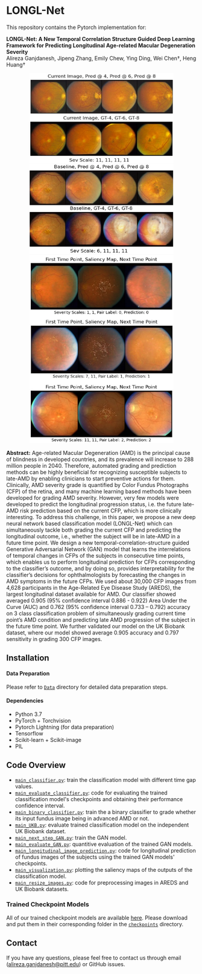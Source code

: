# LONGL-Net

This repository contains the Pytorch implementation for:

**LONGL-Net: A New Temporal Correlation Structure Guided Deep Learning Framework for Predicting Longitudinal Age-related Macular Degeneration Severity**<br/>Alireza Ganjdanesh, Jipeng Zhang, Emily Chew, Ying Ding, Wei Chen&dagger;, Heng Huang&dagger;

<div align="center">
    <img style="display: inline" src=./Figures/LongitudinalPred.png width = '381px' height = '238px'>
    <img style="display: inline" src=./Figures/ProgressedMainText1.png width = '381px' height = '238px'>
</div>
<div align="center">
    <img style="display: inline" src=./Figures/saliency.png width = '381px' height = '498px'>
</div>

**Abstract:** Age-related Macular Degeneration (AMD) is the principal cause of blindness in developed countries, and its prevalence will increase to 288 million people in 2040. Therefore, automated grading and prediction methods can be highly beneficial for recognizing susceptible subjects to late-AMD by enabling clinicians to start preventive actions for them. Clinically, AMD severity grade is quantified by Color Fundus Photographs (CFP) of the retina, and many machine learning based methods have been developed for grading AMD severity. However, very few models were developed to predict the longitudinal progression status, i.e. the future late-AMD risk prediction based on the current CFP, which is more clinically interesting. To address this challenge, in this paper, we propose a new deep neural network based classification model (LONGL-Net) which can simultaneously tackle both grading the current CFP and predicting the longitudinal outcome, i.e., whether the subject will be in late-AMD in a future time point. We design a new temporal-correlation-structure guided Generative Adversarial Network (GAN) model that learns the interrelations of temporal changes in CFPs of the subjects in consecutive time points, which enables us to perform longitudinal prediction for CFPs corresponding to the classifier’s outcome, and by doing so, provides interpretability for the classifier’s decisions for ophthalmologists by forecasting the changes in AMD symptoms in the future CFPs. We used about 30,000 CFP images from 4,628 participants in the Age-Related Eye Disease Study (AREDS), the largest longitudinal dataset available for AMD. Our classifier showed averaged 0.905 (95% confidence interval 0.886 - 0.922) Area Under the Curve (AUC) and 0.762 (95% confidence interval 0.733 – 0.792) accuracy on 3 class classification problem of simultaneously grading current time point’s AMD condition and predicting late AMD progression of the subject in the future time point. We further validated our model on the UK Biobank dataset, where our model showed average 0.905 accuracy and 0.797 sensitivity in grading 300 CFP images.

## Installation

#### Data Preparation
Please refer to [`Data`](./Data) directory for detailed data preparation steps.

#### Dependencies
- Python 3.7 
- PyTorch + Torchvision
- Pytorch Lightning (for data preparation)
- Tensorflow
- Scikit-learn + Scikit-image
- PIL

## Code Overview
- [`main_classifier.py`](main_classifier.py): train the classification model with different time gap values.
- [`main_evaluate_classifier.py`](main_evaluate_classifier.py): code for evaluating the trained classification model's checkpoints and obtaining their performance confidence interval.
- [`main_binary_classifier.py`](main_binary_classifier.py): train the a binary classifier to grade whether its input fundus image being in advanced AMD or not.
- [`main_UKB.py`](main_UKB.py): evaluate trained classification model on the independent UK Biobank dataset.
- [`main_next_step_GAN.py`](main_next_step_GAN.py): train the GAN model.
- [`main_evaluate_GAN.py`](main_evaluate_GAN.py): quantitive evaluation of the trained GAN models.
- [`main_longitudinal_image_prediction.py`](main_longitudinal_image_prediction.py): code for longitudinal prediction of fundus images of the subjects using the trained GAN models' checkpoints.
- [`main_visualization.py`](main_visualization.py): plotting the saliency maps of the outputs of the classification model.
- [`main_resize_images.py`](main_resize_images.py): code for preprocessing images in AREDS and UK Biobank datasets.

### Trained Checkpoint Models
All of our trained checkpoint models are available [here](https://drive.google.com/drive/folders/1fGw8NEiO32e0S5DriuxrI7nbySyNi-gk?usp=sharing). Please download and put them in their corresponding folder in the [`checkpoints`](Models/checkpoints) directory.

## Contact

If you have any questions, please feel free to contact us through email (alireza.ganjdanesh@pitt.edu) or GitHub issues.
